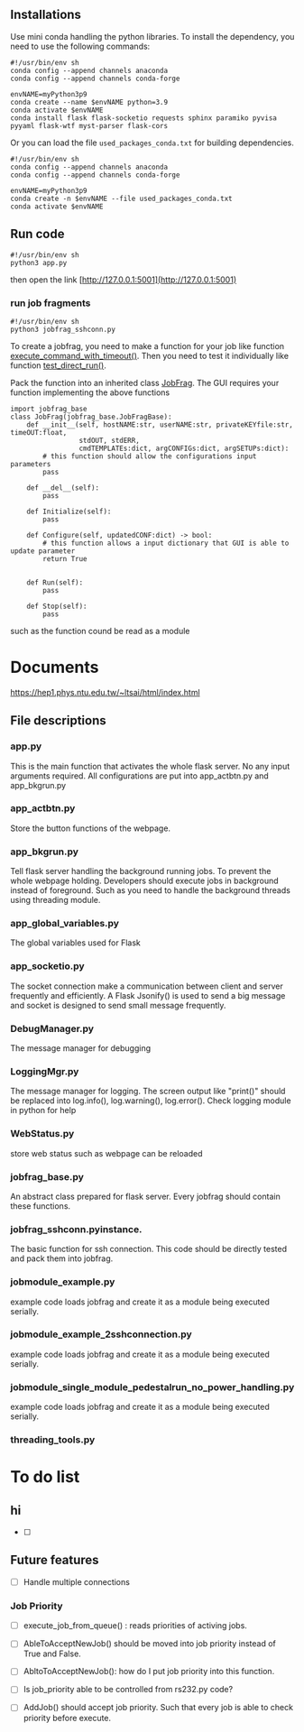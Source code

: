 ## Installations
Use mini conda handling the python libraries.
To install the dependency, you need to use the following commands:
```
#!/usr/bin/env sh
conda config --append channels anaconda
conda config --append channels conda-forge

envNAME=myPython3p9
conda create --name $envNAME python=3.9
conda activate $envNAME
conda install flask flask-socketio requests sphinx paramiko pyvisa pyyaml flask-wtf myst-parser flask-cors
```

Or you can load the file `used_packages_conda.txt` for building dependencies.
```
#!/usr/bin/env sh
conda config --append channels anaconda
conda config --append channels conda-forge

envNAME=myPython3p9
conda create -n $envNAME --file used_packages_conda.txt 
conda activate $envNAME
```

## Run code
```
#!/usr/bin/env sh
python3 app.py
```
then open the link [http://127.0.0.1:5001](http://127.0.0.1:5001)

### run job fragments
```
#!/usr/bin/env sh
python3 jobfrag_sshconn.py
```
To create a jobfrag, you need to make a function for your job like function [execute_command_with_timeout()](https://github.com/ltsai323/MultiModuleTeststandUI/blob/main/jobfrag_sshconn.py#L21).
Then you need to test it individually like function [test_direct_run()](https://github.com/ltsai323/MultiModuleTeststandUI/blob/main/jobfrag_sshconn.py#L67C5-L67C20).

Pack the function into an inherited class [JobFrag](https://github.com/ltsai323/MultiModuleTeststandUI/blob/main/jobfrag_sshconn.py#L95-L96).
The GUI requires your function implementing the above functions
```
import jobfrag_base
class JobFrag(jobfrag_base.JobFragBase):
    def __init__(self, hostNAME:str, userNAME:str, privateKEYfile:str, timeOUT:float,
                 stdOUT, stdERR,
                 cmdTEMPLATEs:dict, argCONFIGs:dict, argSETUPs:dict):
        # this function should allow the configurations input parameters
        pass

    def __del__(self):
        pass

    def Initialize(self):
        pass

    def Configure(self, updatedCONF:dict) -> bool:
        # this function allows a input dictionary that GUI is able to update parameter
        return True

        
    def Run(self):
        pass

    def Stop(self):
        pass
```
such as the function cound be read as a module

# Documents
https://hep1.phys.ntu.edu.tw/~ltsai/html/index.html

## File descriptions
### app.py

This is the main function that activates the whole flask server.
No any input arguments required. All configurations are put into app_actbtn.py and app_bkgrun.py
### app_actbtn.py

Store the button functions of the webpage.

### app_bkgrun.py

Tell flask server handling the background running jobs.
To prevent the whole webpage holding.
Developers should execute jobs in background instead of foreground.
Such as you need to handle the background threads using threading module.

### app_global_variables.py

The global variables used for Flask

### app_socketio.py

The socket connection make a communication between client and server frequently and efficiently.
A Flask Jsonify() is used to send a big message and socket is designed to send small message frequently.

### DebugManager.py

The message manager for debugging

### LoggingMgr.py

The message manager for logging. The screen output like "print()" should be replaced into  log.info(), log.warning(), log.error().
Check logging module in python for help

### WebStatus.py

store web status such as webpage can be reloaded

### jobfrag_base.py

An abstract class prepared for flask server. Every jobfrag should contain these functions.

### jobfrag_sshconn.pyinstance.

The basic function for ssh connection. This code should be directly tested and pack them into jobfrag.

### jobmodule_example.py

example code loads jobfrag and create it as a module being executed serially.

### jobmodule_example_2sshconnection.py

example code loads jobfrag and create it as a module being executed serially.

### jobmodule_single_module_pedestalrun_no_power_handling.py

example code loads jobfrag and create it as a module being executed serially.

### threading_tools.py



# To do list
## hi
* [ ] 


## Future features
* [ ] Handle multiple connections 

### Job Priority
* [ ] execute_job_from_queue() : reads priorities of activing jobs.
* [ ] AbleToAcceptNewJob() should be moved into job priority instead of True and False.
* [ ] AbltoToAcceptNewJob(): how do I put job priority into this function.
* [ ] Is job_priority able to be controlled from rs232.py code?
* [ ] AddJob() should accept job priority. Such that every job is able to check priority before execute.

